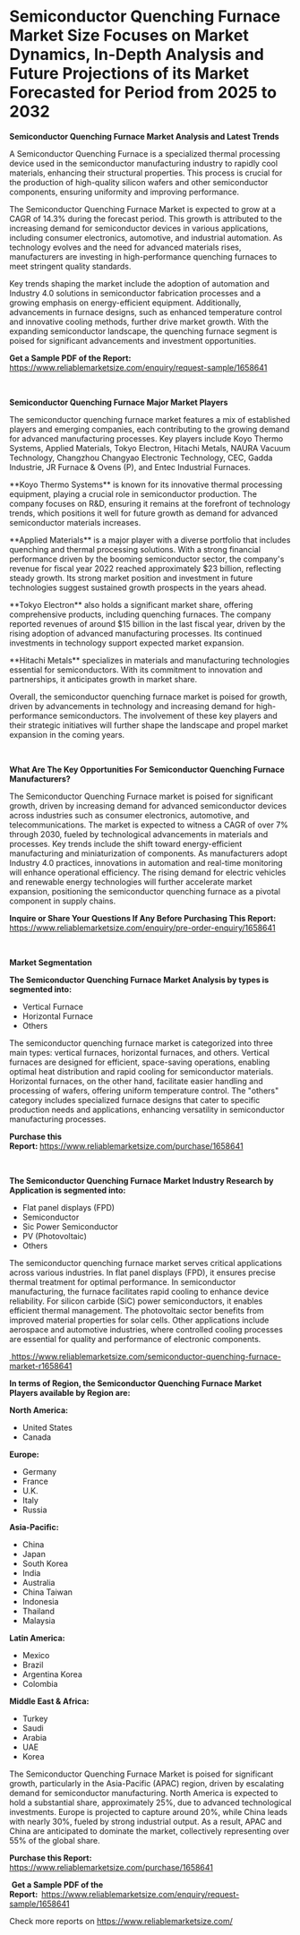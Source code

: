 <p><h1>Semiconductor Quenching Furnace Market Size Focuses on Market Dynamics, In-Depth Analysis and Future Projections of its Market Forecasted for Period from 2025 to 2032</h1></p><p><strong>Semiconductor Quenching Furnace Market Analysis and Latest Trends</strong></p>
<p><p>A Semiconductor Quenching Furnace is a specialized thermal processing device used in the semiconductor manufacturing industry to rapidly cool materials, enhancing their structural properties. This process is crucial for the production of high-quality silicon wafers and other semiconductor components, ensuring uniformity and improving performance.</p><p>The Semiconductor Quenching Furnace Market is expected to grow at a CAGR of 14.3% during the forecast period. This growth is attributed to the increasing demand for semiconductor devices in various applications, including consumer electronics, automotive, and industrial automation. As technology evolves and the need for advanced materials rises, manufacturers are investing in high-performance quenching furnaces to meet stringent quality standards.</p><p>Key trends shaping the market include the adoption of automation and Industry 4.0 solutions in semiconductor fabrication processes and a growing emphasis on energy-efficient equipment. Additionally, advancements in furnace designs, such as enhanced temperature control and innovative cooling methods, further drive market growth. With the expanding semiconductor landscape, the quenching furnace segment is poised for significant advancements and investment opportunities.</p></p>
<p><strong>Get a Sample PDF of the Report:&nbsp;</strong> <a href="https://www.reliablemarketsize.com/enquiry/request-sample/1658641?utm_campaign=3169&utm_medium=2&utm_source=Github&utm_content=ia&utm_term=23032025&utm_id=semiconductor-quenching-furnace">https://www.reliablemarketsize.com/enquiry/request-sample/1658641</a></p>
<p>&nbsp;</p>
<p><strong>Semiconductor Quenching Furnace Major Market Players</strong></p>
<p><p>The semiconductor quenching furnace market features a mix of established players and emerging companies, each contributing to the growing demand for advanced manufacturing processes. Key players include Koyo Thermo Systems, Applied Materials, Tokyo Electron, Hitachi Metals, NAURA Vacuum Technology, Changzhou Changyao Electronic Technology, CEC, Gadda Industrie, JR Furnace & Ovens (P), and Entec Industrial Furnaces.</p><p>**Koyo Thermo Systems** is known for its innovative thermal processing equipment, playing a crucial role in semiconductor production. The company focuses on R&D, ensuring it remains at the forefront of technology trends, which positions it well for future growth as demand for advanced semiconductor materials increases.</p><p>**Applied Materials** is a major player with a diverse portfolio that includes quenching and thermal processing solutions. With a strong financial performance driven by the booming semiconductor sector, the company's revenue for fiscal year 2022 reached approximately $23 billion, reflecting steady growth. Its strong market position and investment in future technologies suggest sustained growth prospects in the years ahead.</p><p>**Tokyo Electron** also holds a significant market share, offering comprehensive products, including quenching furnaces. The company reported revenues of around $15 billion in the last fiscal year, driven by the rising adoption of advanced manufacturing processes. Its continued investments in technology support expected market expansion.</p><p>**Hitachi Metals** specializes in materials and manufacturing technologies essential for semiconductors. With its commitment to innovation and partnerships, it anticipates growth in market share.</p><p>Overall, the semiconductor quenching furnace market is poised for growth, driven by advancements in technology and increasing demand for high-performance semiconductors. The involvement of these key players and their strategic initiatives will further shape the landscape and propel market expansion in the coming years.</p></p>
<p>&nbsp;</p>
<p><strong>What Are The Key Opportunities For Semiconductor Quenching Furnace Manufacturers?</strong></p>
<p><p>The Semiconductor Quenching Furnace market is poised for significant growth, driven by increasing demand for advanced semiconductor devices across industries such as consumer electronics, automotive, and telecommunications. The market is expected to witness a CAGR of over 7% through 2030, fueled by technological advancements in materials and processes. Key trends include the shift toward energy-efficient manufacturing and miniaturization of components. As manufacturers adopt Industry 4.0 practices, innovations in automation and real-time monitoring will enhance operational efficiency. The rising demand for electric vehicles and renewable energy technologies will further accelerate market expansion, positioning the semiconductor quenching furnace as a pivotal component in supply chains.</p></p>
<p><strong>Inquire or Share Your Questions If Any Before Purchasing This Report:</strong> <a href="https://www.reliablemarketsize.com/enquiry/pre-order-enquiry/1658641?utm_campaign=3169&utm_medium=2&utm_source=Github&utm_content=ia&utm_term=23032025&utm_id=semiconductor-quenching-furnace">https://www.reliablemarketsize.com/enquiry/pre-order-enquiry/1658641</a></p>
<p>&nbsp;</p>
<p><strong>Market Segmentation</strong></p>
<p><strong>The Semiconductor Quenching Furnace Market Analysis by types is segmented into:</strong></p>
<p><ul><li>Vertical Furnace</li><li>Horizontal Furnace</li><li>Others</li></ul></p>
<p><p>The semiconductor quenching furnace market is categorized into three main types: vertical furnaces, horizontal furnaces, and others. Vertical furnaces are designed for efficient, space-saving operations, enabling optimal heat distribution and rapid cooling for semiconductor materials. Horizontal furnaces, on the other hand, facilitate easier handling and processing of wafers, offering uniform temperature control. The "others" category includes specialized furnace designs that cater to specific production needs and applications, enhancing versatility in semiconductor manufacturing processes.</p></p>
<p><strong>Purchase this Report:&nbsp;</strong><a href="https://www.reliablemarketsize.com/purchase/1658641?utm_campaign=3169&utm_medium=2&utm_source=Github&utm_content=ia&utm_term=23032025&utm_id=semiconductor-quenching-furnace">https://www.reliablemarketsize.com/purchase/1658641</a></p>
<p>&nbsp;</p>
<p><strong>The Semiconductor Quenching Furnace Market Industry Research by Application is segmented into:</strong></p>
<p><ul><li>Flat panel displays (FPD)</li><li>Semiconductor</li><li>Sic Power Semiconductor</li><li>PV (Photovoltaic)</li><li>Others</li></ul></p>
<p><p>The semiconductor quenching furnace market serves critical applications across various industries. In flat panel displays (FPD), it ensures precise thermal treatment for optimal performance. In semiconductor manufacturing, the furnace facilitates rapid cooling to enhance device reliability. For silicon carbide (SiC) power semiconductors, it enables efficient thermal management. The photovoltaic sector benefits from improved material properties for solar cells. Other applications include aerospace and automotive industries, where controlled cooling processes are essential for quality and performance of electronic components.</p></p>
<p><a href="https://www.reliablemarketsize.com/semiconductor-quenching-furnace-market-r1658641?utm_campaign=3169&utm_medium=2&utm_source=Github&utm_content=ia&utm_term=23032025&utm_id=semiconductor-quenching-furnace">&nbsp;https://www.reliablemarketsize.com/semiconductor-quenching-furnace-market-r1658641</a></p>
<p><strong>In terms of Region, the Semiconductor Quenching Furnace Market Players available by Region are:</strong></p>
<p>
    <p> <strong> North America: </strong>
        <ul>
            <li>United States</li>
            <li>Canada</li>
        </ul>
        </p> 
    <p> <strong> Europe: </strong>
        <ul>
            <li>Germany</li>
            <li>France</li>
            <li>U.K.</li>
            <li>Italy</li>
            <li>Russia</li>
        </ul>
        </p> 
    <p> <strong> Asia-Pacific: </strong>
        <ul>
            <li>China</li>
            <li>Japan</li>
            <li>South Korea</li>
            <li>India</li>
            <li>Australia</li>
            <li>China Taiwan</li>
            <li>Indonesia</li>
            <li>Thailand</li>
            <li>Malaysia</li>
        </ul>
        </p> 
    <p> <strong> Latin America: </strong>
        <ul>
            <li>Mexico</li>
            <li>Brazil</li>
            <li>Argentina Korea</li>
            <li>Colombia</li>
        </ul>
        </p> 
    <p> <strong> Middle East & Africa: </strong>
        <ul>
            <li>Turkey</li>
            <li>Saudi</li>
            <li>Arabia</li>
            <li>UAE</li>
            <li>Korea</li>
        </ul>
    </p>
    </p>
<p><p>The Semiconductor Quenching Furnace Market is poised for significant growth, particularly in the Asia-Pacific (APAC) region, driven by escalating demand for semiconductor manufacturing. North America is expected to hold a substantial share, approximately 25%, due to advanced technological investments. Europe is projected to capture around 20%, while China leads with nearly 30%, fueled by strong industrial output. As a result, APAC and China are anticipated to dominate the market, collectively representing over 55% of the global share.</p></p>
<p><strong>Purchase this Report: </strong><a href="https://www.reliablemarketsize.com/purchase/1658641?utm_campaign=3169&utm_medium=2&utm_source=Github&utm_content=ia&utm_term=23032025&utm_id=semiconductor-quenching-furnace">https://www.reliablemarketsize.com/purchase/1658641</a></p>
<p>&nbsp;<strong>Get a Sample PDF of the Report:&nbsp;&nbsp;</strong><a href="https://www.reliablemarketsize.com/enquiry/request-sample/1658641?utm_campaign=3169&utm_medium=2&utm_source=Github&utm_content=ia&utm_term=23032025&utm_id=semiconductor-quenching-furnace">https://www.reliablemarketsize.com/enquiry/request-sample/1658641</a></p>
<p><strong></strong></p>
<p>Check more reports on <a href="https://www.reliablemarketsize.com/?utm_campaign=3169&utm_medium=2&utm_source=Github&utm_content=ia&utm_term=23032025&utm_id=semiconductor-quenching-furnace">https://www.reliablemarketsize.com/</a></p>